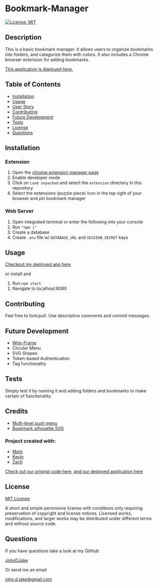 # Bookmark-Manager

[![License: MIT](https://img.shields.io/badge/License-MIT-yellow.svg)](https://opensource.org/licenses/MIT)

## Description

This is a basic bookmark manager. It allows users to organize bookmarks into folders, and catagorize them with colors. It also includes a Chrome browser extension for adding bookmarks.

[This application is deployed here.](https://jdj-bookmark-man.herokuapp.com/)

## Table of Contents

* [Installation](#installation)
* [Usage](#usage)
* [User Story](#user-story)
* [Contributing](#contributing)
* [Future Development](#future-development)
* [Tests](#tests)
* [License](#license)
* [Questions](#questions)

## Installation

### Extension

1. Open the [chrome extension manager page](chrome://extensions)
2. Enable developer mode
3. Click on `Load unpacked` and select the `extension` directory in this repository
4. Select the extensions (puzzle piece) icon in the top right of your browser and pin bookmark manager

### Web Server

1. Open integrated terminal or enter the following into your console
2. Run `"npm i"`
3. Create a database
4. Create `.env` file w/ `DATABASE_URL` and `SESSION_SECRET` keys

## Usage

[Checkout my deployed app here](https://jdj-bookmark-man.herokuapp.com/)

or install and

1. Run `npm start`
2. Navigate to localhost:8080

## Contributing

Feel free to fork/pull. Use descriptive comments and commit messages.

## Future Development

* [Wire-Frame](public/assets/imgs/wire-frame.png)
* Circular Menu
* SVG Shapes
* Token-based Authentication
* Tag functionality

## Tests

Simply test it by running it and adding folders and bookmarks to make certain of functionality.

## Credits

* [Multi-level push menu](https://multi-level-push-menu.dzunic.net/)
* [Bookmark silhouette SVG](https://www.svgrepo.com/svg/138102/bookmark-silhouette-variant)

### Project created with:
* [Mark](https://github.com/mtrupiano)
* [Kevin](https://github.com/Kray93)
* [Zach](https://github.com/Z1springer)

[Check out our original code here](https://github.com/Kray93/Bookmark-Manager/tree/main), [and our deployed application here](https://bookmark-man.herokuapp.com/)

## License

[MIT License](https://opensource.org/licenses/MIT)

A short and simple permissive license with conditions only requiring preservation of copyright and license notices. Licensed works, modifications, and larger works may be distributed under different terms and without source code.

## Questions

If you have questions take a look at my GitHub

[JohnDJake](https://github.com/JohnDJake)

Or send me an email

[john.d.jake@gmail.com](mailto:john.d.jake@gmail.com)